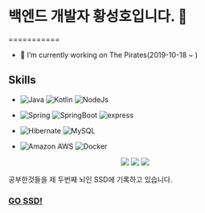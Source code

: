 # 백엔드 개발자 황성호입니다. :wave:
===========
 - 💼 I’m currently working on The Pirates(2019-10-18 ~ )

## Skills
 - ![Java](https://img.shields.io/badge/Java-%23ED8B00.svg?&style=flat&logo=java&logoColor=white) 
![Kotlin](https://img.shields.io/badge/Kotlin-blueviolet?style=flat&logo=kotlin&logoColor=white)
![NodeJs](https://img.shields.io/badge/Node.js-339933?style=flat&logo=nodedotjs&logoColor=white) 

 - ![Spring](https://img.shields.io/badge/Spring%20-6DB33F.svg?&style=flat&logo=spring&logoColor=white) 
![SpringBoot](https://img.shields.io/badge/SpringBoot-6DB33F?style=flat&logo=springboot&logoColor=white)
![express](https://img.shields.io/badge/Express.js-000000?style=flat&logo=express&logoColor=white) 

- ![Hibernate](https://img.shields.io/badge/Hibernate-59666C?&style=flat&logo=hibernate&logoColor=white)
![MySQL](https://img.shields.io/badge/MySQL-4479A1.svg?&style=flat&logo=mysql&logoColor=white) 

- ![Amazon AWS](https://img.shields.io/badge/Amazon%20AWS-232F3E.svg?&style=flat&logo=amazon-aws&logoColor=white) 
![Docker](https://img.shields.io/badge/Docker-2496ED?style=flat&logo=docker&logoColor=white) 


<div align="center">
 <a href="https://star-ho.github.io/Resume/" target="_blank"><img src="http://img.shields.io/badge/-Resume-102e6b?style=flat"/></a>
 <a href="http://star-ho.github.io" target="_blank"><img src="http://img.shields.io/badge/-Tech%20blog-black?style=flat&logo=github"/></a>
 <a href="https://www.linkedin.com/in/starho/0" target="_blank"><img src="https://img.shields.io/badge/LinkedIn-1DA1F2?logo=LinkedIn&logoColor=white"/></a>
</div>

공부한것들을 제 두번째 뇌인 SSD에 기록하고 있습니다.
### [GO SSD!](https://publish.obsidian.md/sungho-ssd)
